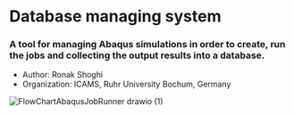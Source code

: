# Database managing system
### A tool for managing Abaqus simulations in order to create, run the jobs and collecting the output results into a database.
 

  - Author: Ronak Shoghi
  - Organization: ICAMS, Ruhr University Bochum, Germany



![FlowChartAbaqusJobRunner drawio (1)](https://user-images.githubusercontent.com/94053464/170959439-2c65fd27-42c6-44b2-a26c-ce48ec2e88eb.png)


